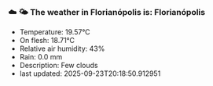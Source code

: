 ### ☁️ 🌤️  The weather in Florianópolis is: Florianópolis

- Temperature: 19.57°C
- On flesh: 18.71°C
- Relative air humidity: 43%
- Rain: 0.0 mm
- Description: Few clouds
- last updated: 2025-09-23T20:18:50.912951
